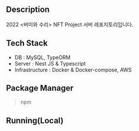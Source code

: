 ## Description
2022 <버미와 수리> NFT Project 서버 레포지토리입니다.

## Tech Stack
- DB : MySQL, TypeORM
- Server : Nest JS & Typescript
- Infrastructure : Docker & Docker-compose, AWS

## Package Manager
> npm

## Running(Local)
